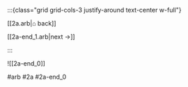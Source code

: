 :::{class="grid grid-cols-3 justify-around text-center w-full"}
<span/>

[[2a.arb|⌂ back]]

[[2a-end_1.arb|next →]]

:::

![[2a-end_0]]

#arb #2a #2a-end_0